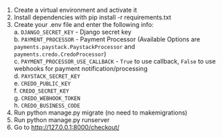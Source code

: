 1. Create a virtual environment and activate it
2. Install dependencies with pip install -r requirements.txt
3. Create your .env file and enter the following info:<br>
   a. `DJANGO_SECRET_KEY` - Django secret key<br>
   b. `PAYMENT_PROCESSOR` - Payment Processor (Available Options are `payments.paystack.PaystackProcessor` and `payments.credo.CredoProcessor`)<br>
   c. `PAYMENT_PROCESSOR_USE_CALLBACK` - `True` to use callback, `False` to use webhooks for payment notification/processing<br>
   d. `PAYSTACK_SECRET_KEY`<br>
   e. `CREDO_PUBLIC_KEY`<br>
   f. `CREDO_SECRET_KEY`<br>
   g. `CREDO_WEBHOOK_TOKEN`<br>
   h. `CREDO_BUSINESS_CODE`<br>
5. Run python manage.py migrate (no need to makemigrations)
6. Run python manage.py runserver
7. Go to http://127.0.0.1:8000/checkout/
